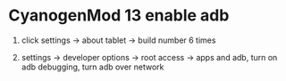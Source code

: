 # CyanogenMod 13 enable adb


1. click settings -> about tablet -> build number 6 times

2. settings -> developer options -> 
root access -> apps and adb, turn on adb debugging, turn adb over network